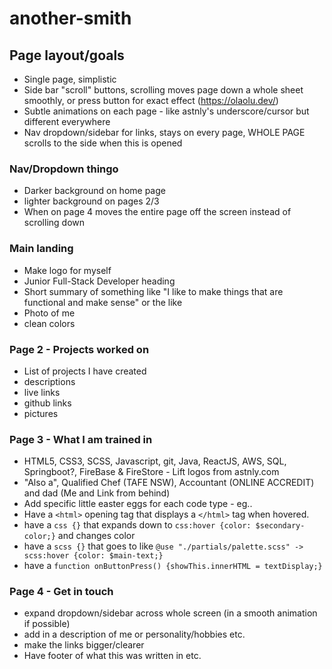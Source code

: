 # another-smith

## Page layout/goals

- Single page, simplistic
- Side bar "scroll" buttons, scrolling moves page down a whole sheet smoothly, or press button for exact effect (https://olaolu.dev/)
- Subtle animations on each page - like astnly's underscore/cursor but different everywhere
- Nav dropdown/sidebar for links, stays on every page, WHOLE PAGE scrolls to the side when this is opened

### Nav/Dropdown thingo

- Darker background on home page
- lighter background on pages 2/3
- When on page 4 moves the entire page off the screen instead of scrolling down

### Main landing

- Make logo for myself
- Junior Full-Stack Developer heading
- Short summary of something like "I like to make things that are functional and make sense" or the like
- Photo of me
- clean colors

### Page 2 - Projects worked on

- List of projects I have created
- descriptions
- live links
- github links
- pictures

### Page 3 - What I am trained in

- HTML5, CSS3, SCSS, Javascript, git, Java, ReactJS, AWS, SQL, Springboot?, FireBase & FireStore - Lift logos from astnly.com
- "Also a", Qualified Chef (TAFE NSW), Accountant (ONLINE ACCREDIT) and dad (Me and Link from behind)
- Add specific little easter eggs for each code type - eg..
- Have a `<html>` opening tag that displays a `</html>` tag when hovered.
- have a `css {}` that expands down to `css:hover {color: $secondary-color;}` and changes color
- have a `scss {}` that goes to like `@use "./partials/palette.scss" -> scss:hover {color: $main-text;}`
- have a `function onButtonPress() {showThis.innerHTML = textDisplay;}`

### Page 4 - Get in touch

- expand dropdown/sidebar across whole screen (in a smooth animation if possible)
- add in a description of me or personality/hobbies etc.
- make the links bigger/clearer
- Have footer of what this was written in etc.
